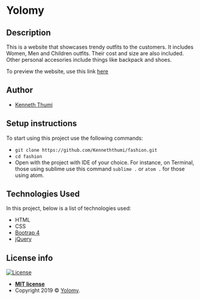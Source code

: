 
# Yolomy
## Description
This is a website that showcases trendy outfits to the customers. It includes 
Women, Men and Children outfits. Their cost and size are also 
included. Other personal accesories include things like backpack and shoes.

To preview the website, use this link <a href="https://kenneththumi.github.io/fashion/" target="_blank">here</a>

## Author
- [Kenneth Thumi](https://github.com/KennethThumi)

## Setup instructions
To start using this project use the following commands:
- `git clone https://github.com/Kenneththumi/fashion.git`
- `cd fashion`
- Open with the project with IDE of your choice. For instance, on Terminal,
  those using sublime use this command `sublime .` or `atom .`
  for those using atom.

## Technologies Used
In this project, below is a list of technologies used:
- HTML
- CSS 
- [Bootrap 4](https://getbootstrap.com/)
- [jQuery](https://jquery.com/)

## License info
[![License](http://img.shields.io/:license-mit-blue.svg?style=flat-square)](http://badges.mit-license.org)

- **[MIT license](http://opensource.org/licenses/mit-license.php)**
- Copyright 2019 © <a href="https://kenneththumi.github.io/fashion/" target="_blank">Yolomy</a>.